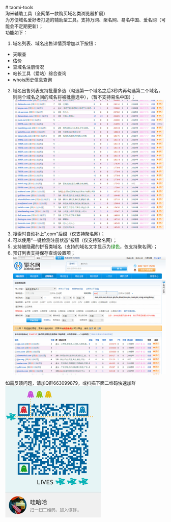 ﻿﻿# taomi-tools  
淘米辅助工具（全网第一款购买域名类浏览器扩展）  
为方便域名爱好者打造的辅助型工具。支持万网、聚名网、易名中国、爱名网（可能会不定期更新）；  
功能如下：    
1. 域名列表、域名出售详情页增加以下按钮：
  - 天眼查  
  - 估价  
  - 查域名注册情况  
  - 站长工具（爱站）综合查询
  - whois历史信息查询  

2. 域名出售列表支持批量多选（勾选第一个域名之后3秒内再勾选第二个域名，则两个域名之间的域名将被批量选中），（暂不支持易名中国）；  
![域名出售列表支持批量多选](https://github.com/bmqy/taomi-tools/raw/master/images/20170705094655.gif)
3. 搜索时自动补上".com"后缀（仅支持聚名网）；    
4. 可以使用“一键检测注册状态”按钮（仅支持聚名网）；  
5. 支持被隐藏的拼音类域名（支持的域名文字显示为<font color="green">绿色</font>，仅支持聚名网）； 
6. 预订列表支持保存查询设置项； 
![域名预订列表支持保存查询设置项](https://github.com/bmqy/taomi-tools/raw/master/images/20170810150516.gif)

如需反馈问题，请加Q群663099879，或扫描下面二维码快速加群  
<img src="https://raw.githubusercontent.com/bmqy/taomi-tools/master/images/temp_qrcode_share_663099879.png" width="300" />
